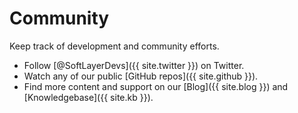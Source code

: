 # Community

Keep track of development and community efforts.

*   Follow [@SoftLayerDevs]({{ site.twitter }}) on Twitter.
*   Watch any of our public [GitHub repos]({{ site.github }}).
*   Find more content and support on our [Blog]({{ site.blog }}) and [Knowledgebase]({{ site.kb }}).
